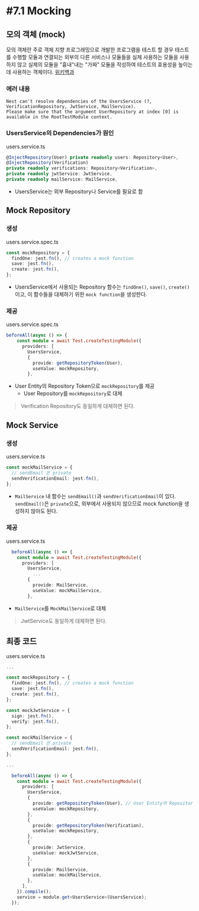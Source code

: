# #7.1 Mocking

## 모의 객체 (mock)

모의 객체란 주로 객체 지향 프로그래밍으로 개발한 프로그램을 테스트 할 경우 테스트를 수행할 모듈과 연결되는 외부의 다른 서비스나 모듈들을 실제 사용하는 모듈을 사용하지 않고 실제의 모듈을 "흉내"내는 "가짜" 모듈을 작성하여 테스트의 효용성을 높이는데 사용하는 객체이다. [위키백과](https://ko.wikipedia.org/wiki/모의_객체)

### 에러 내용

```plain
Nest can't resolve dependencies of the UsersService (?, VerificationRepository, JwtService, MailService).
Please make sure that the argument UserRepository at index [0] is available in the RootTestModule context.
```

### UsersService의 Dependencies가 원인

users.service.ts

```ts
@InjectRepository(User) private readonly users: Repository<User>,
@InjectRepository(Verification)
private readonly verifications: Repository<Verification>,
private readonly jwtService: JwtService,
private readonly mailService: MailService,
```

- UsersService는 외부 Repository나 Service를 필요로 함

## Mock Repository

### 생성

users.service.spec.ts

```ts
const mockRepository = {
  findOne: jest.fn(), // creates a mock function
  save: jest.fn(),
  create: jest.fn(),
};
```

- UsersService에서 사용되는 Repository 함수는 `findOne()`, `save()`, `create() `이고, 이 함수들을 대체하기 위한 `mock function`을 생성한다.

### 제공

users.service.spec.ts

```ts
beforeAll(async () => {
    const module = await Test.createTestingModule({
      providers: [
        UsersService,
        {
          provide: getRepositoryToken(User),
          useValue: mockRepository,
        },
```

- User Entity의 Repository Token으로 `mockRepository`를 제공
  - User Repository를 `mockRepository`로 대체

> Verification Repository도 동일하게 대체하면 된다.

## Mock Service

### 생성

users.service.ts

```ts
const mockMailService = {
  // sendEmail 은 private
  sendVerificationEmail: jest.fn(),
};
```

- `MailService` 내 함수는 `sendEmail()`과 `sendVerificationEmail`이 있다. `sendEmail()`은 `private`으로, 외부에서 사용되지 않으므로 mock function을 생성하지 않아도 된다.

### 제공

users.service.ts

```ts
  beforeAll(async () => {
    const module = await Test.createTestingModule({
      providers: [
        UsersService,
          ...
        {
          provide: MailService,
          useValue: mockMailService,
        },
```

- `MailService`를 `MockMailService`로 대체

> JwtService도 동일하게 대체하면 된다.

## 최종 코드

users.service.ts

```ts
...

const mockRepository = {
  findOne: jest.fn(), // creates a mock function
  save: jest.fn(),
  create: jest.fn(),
};

const mockJwtService = {
  sign: jest.fn(),
  verify: jest.fn(),
};

const mockMailService = {
  // sendEmail 은 private
  sendVerificationEmail: jest.fn(),
};

...

  beforeAll(async () => {
    const module = await Test.createTestingModule({
      providers: [
        UsersService,
        {
          provide: getRepositoryToken(User), // User Entity의 Repository Token
          useValue: mockRepository,
        },
        {
          provide: getRepositoryToken(Verification),
          useValue: mockRepository,
        },
        {
          provide: JwtService,
          useValue: mockJwtService,
        },
        {
          provide: MailService,
          useValue: mockMailService,
        },
      ],
    }).compile();
    service = module.get<UsersService>(UsersService);
  });
```
